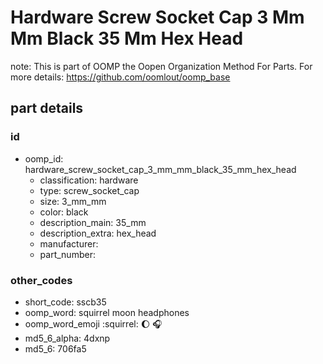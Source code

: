 # Hardware Screw Socket Cap 3 Mm Mm Black 35 Mm Hex Head  

note: This is part of OOMP the Oopen Organization Method For Parts. For more details: https://github.com/oomlout/oomp_base

##  part details





### id
* oomp_id: hardware_screw_socket_cap_3_mm_mm_black_35_mm_hex_head
  * classification: hardware
  * type: screw_socket_cap
  * size: 3_mm_mm
  * color: black
  * description_main: 35_mm
  * description_extra: hex_head
  * manufacturer: 
  * part_number: 

### other_codes
* short_code: sscb35
* oomp_word: squirrel moon headphones
* oomp_word_emoji :squirrel: :moon: :headphones:
* md5_6_alpha: 4dxnp
* md5_6: 706fa5